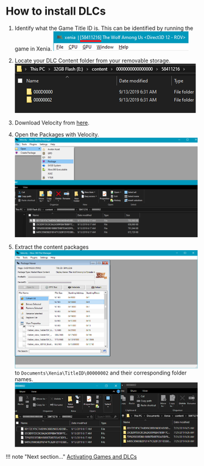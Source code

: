 # How to install DLCs

1. Identify what the Game Title ID is.
This can be identified by running the game in Xenia.
	![Image](images/fc0rmSc.png)

2. Locate your DLC Content folder from your removable storage.
	![Image](images/t8IMZiG.png)

3. Download Velocity from [here](https://github.com/Gualdimar/Velocity/releases).

4. Open the Packages with Velocity.
	![Image](images/7q7q0oB.png)

5. Extract the content packages
	![Image](images/WyA4yhm.png)
to `Documents\Xenia\TitleID\00000002` and their corresponding folder names.
	![Image](images/e4zk397.png)

!!! note "Next section..."
	[Activating Games and DLCs](activate_games.md)
